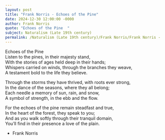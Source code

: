 ```yaml
---
layout: post
title: "Frank Norris - Echoes of the Pine"
date: 2024-12-30 12:00:00 -0000
author: Frank Norris
quote: "Echoes of the Pine  "
subject: Naturalism (Late 19th century)
permalink: /Naturalism (Late 19th century)/Frank Norris/Frank Norris - Echoes of the Pine
---
```


Echoes of the Pine  
Listen to the pines, in their majesty stand,  
With the stories of ages held deep in their hands;  
Whispers carried on winds, through the branches they weave,  
A testament bold to the life they believe.
 
Through the storms they have thrived, with roots ever strong,  
In the dance of the seasons, where they all belong;  
Each needle a memory of sun, rain, and snow,  
A symbol of strength, in the ebb and the flow.
 
For the echoes of the pine remain steadfast and true,  
In the heart of the forest, they speak to you;  
And as you walk softly through their tranquil domain,  
You’ll find in their presence a love of the plain.

- Frank Norris
